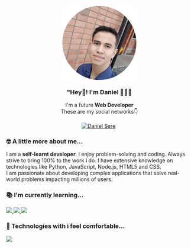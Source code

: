 <p align="center" width="300">
  <img align="center" width="200" src="./assets/profile.png"/>
  <h3 align="center">"Hey👋!  I'm Daniel 👨🏻‍💻</h3>
</p>

<p align="center">I'm a future <strong>Web Developer</strong> <br/>These are my social networks👇</p>

<p align="center">
	<a href="https://www.linkedin.com/in/danielsere/" target="blank" style="margin-right: 4px">
		<img align="center" src="https://cdn.jsdelivr.net/npm/simple-icons@3.0.1/icons/linkedin.svg" alt="Daniel Sere" heigth="28px" width="28px"/>
	</a>
</p>

### 🤓 A little more about me...

<p>I am a <strong>self-learnt developer</strong>. I enjoy problem-solving and coding. Always strive to bring 100% to the work I do. I have extensive knowledge on technologies like Python, JavaScript, Node.js, HTML5 and CSS. <br/>I am passionate about developing complex applications that solve real-world problems impacting millions of users.</p>

### 📚 I'm currently learning...

<a href="https://expressjs.com/" title="Express JS">
	<img width="60" src="https://cdn.jsdelivr.net/npm/simple-icons@7.19.0/icons/express.svg">
</a>
<a href="https://reactjs.org/" title="React">
	<img width="60" src="https://user-images.githubusercontent.com/109598200/196561528-a3cd75e0-c651-4b2e-9b02-79ed1c73638e.png">
</a>
<a href="https://docker.com/" title="Docker">
	<img width="60" src="https://cdn.jsdelivr.net/npm/simple-icons@7.19.0/icons/docker.svg">
</a>

### 🚀 Technologies with i feel comfortable...

<a href="https://nodejs.org/" title="Node Js">
	<img width="60" src="https://user-images.githubusercontent.com/109598200/201104525-2f8e6277-8150-420c-b559-c3d18af037b0.png">
</a>
